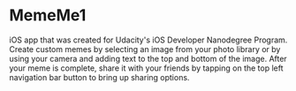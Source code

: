 # MemeMe1

iOS app that was created for Udacity's iOS Developer Nanodegree Program.
Create custom memes by selecting an image from your photo library or by using your camera and adding text to the top and bottom of the image. After your meme is complete, share it with your friends by tapping on the top left navigation bar button to bring up sharing options.
